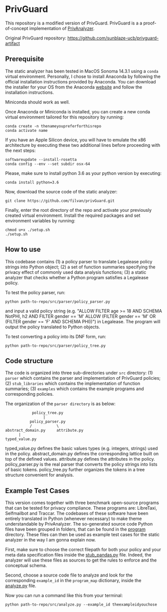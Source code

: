 
# PrivGuard

This repository is a modified version of PrivGuard. PrivGuard is a a proof-of-concept implementation of [PrivAnalyzer](https://wanglun1996.github.io/publication/poly19.pdf).

Original PrivGuard repository: https://github.com/sunblaze-ucb/privguard-artifact

## Prerequisite

The static analyzer has been tested in MacOS Sonoma 14.3.1 using a `conda` virtual environment. Personally, I chose to install Anaconda by following the official installation instructions provided by Anaconda.
You can download the installer for your OS from the Anaconda [website](https://www.anaconda.com/download) and follow the installation instructions.

Miniconda should work as well.

Once Anaconda or Miniconda is installed, you can create a new conda virtual environment tailored for this repository by running:

```
conda create -n thenameyoupreferforthisrepo
conda activate name
```

If you have an Apple Silicon device, you will have to emulate the x86 architecture by executing these two additional lines before proceeding with the next steps:

```
softwareupdate --install-rosetta
conda config --env --set subdir osx-64
```

Please, make sure to install python 3.6 as your python version by executing:

```
conda install python=3.6
```

Now, download the source code of the static analyzer:

```
git clone https://github.com/filvan/privGuard.git
```

Finally, enter the root directory of the repo and activate your previously created virtual environment. Install the required packages and set environment variables by running:

```
chmod u+x ./setup.sh
./setup.sh
```

## How to use

This codebase contains (1) a policy parser to translate Legalease policy strings into Python object; (2) a set of function summaries specifying the privacy effect of commonly used data analysis functions; (3) a static analyzer that checks whether a Python program satisfies a Legalease policy.

To test the policy parser, run:

```
python path-to-repo/src/parser/policy_parser.py
```

and input a valid policy string (e.g. "ALLOW FILTER age >= 18 AND SCHEMA NotPHI, h2 AND FILTER gender == 'M' ALLOW (FILTER gender == 'M' OR (FILTER gender == 'F' AND SCHEMA PHI))") in Legalease. The program will output the policy translated to Python objects.

To test converting a policy into its DNF form, run:

```
python path-to-repo/src/parser/policy_tree.py
```

## Code structure

The code is organized into three sub-directories under `src` directory: (1) `parser` which contains the parser and implementation of PrivGuard policies; (2) `stub_libraries` which contains the implementation of function summaries; (3) `examples` which contains the example programs and corresponding policies.

The organization of the `parser directory` is as below:

```
            policy_tree.py
                 |
           policy_parser.py
           /           \
abstract_domain.py     attribute.py
      |
typed_value.py
```

typed_value.py defines the basic values types (e.g. integers, strings) used in the policy. abstract_domain.py defines the corresponding lattice built on top of the defined values. attribute.py defines the attributes in the policy. policy_parser.py is the real parser that converts the policy strings into lists of basic tokens. policy_tree.py further organizes the tokens in a tree structure convenient for analysis.

## Example Test Cases

This version comes together with three benchmark open-source programs that can be tested for privacy compliance.
These programs are: LibreTaxi, Selfmailbot and Traccar.
The codebases of these software have been entirely translated in Python (whenever necessary) to make theme understandable by PrivAnalyzer. The so-generated source code Python files have been grouped in folders, that can be found in the [program](./src/examples/program/) directory.
These files can then be used as example test cases for the static analyzer in the way I am gonna explain now.

First, make sure to choose the correct filepath for both your policy and your meta data specification files inside the [stub_pandas.py](./src/stub_libraries/stub_pandas.py) file. Indeed, the analyzer will use these files as sources to get the rules to enforce and the conceptual schema.

Second, choose a source code file to analyze and look for the corresponding `example_id` in the `program_map` dictionary, inside the [analyze.py](./src/analyze.py) file.

Now you can run a command like this from your terminal:

```
python path-to-repo/src/analyze.py --example_id theexampleidyouchose
```
